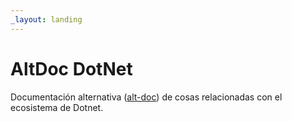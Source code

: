 ```yaml
---
_layout: landing
---
```


# AltDoc DotNet

Documentación alternativa ([alt-doc](https://docs.saxa.xyz)) de cosas relacionadas con el ecosistema de
Dotnet.

